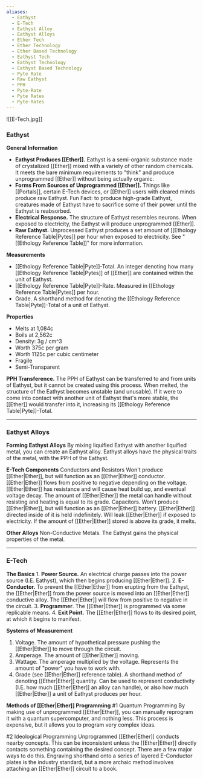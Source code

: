 ```yaml
---
aliases:
  - Eathyst
  - E-Tech
  - Eathyst Alloy
  - Eathyst Alloys
  - Ether Tech
  - Ether Technology
  - Ether Based Technology
  - Eathyst Tech
  - Eathyst Technology
  - Eathyst Based Technology
  - Pyte Rate
  - Raw Eathyst
  - PPH
  - Pyte-Rate
  - Pyte Rates
  - Pyte-Rates
---
```

![[E-Tech.jpg]]

### Eathyst
**General Information**
- **Eathyst Produces [[Ether]].** Eathyst is a semi-organic substance made of crystalized [[Ether]] mixed with a variety of other random chemicals. It meets the bare minimum requirements to "think" and produce unprogrammed [[Ether]] without being actually organic. 
- **Forms From Sources of Unprogrammed [[Ether]].** Things like [[Portals]], certain E-Tech devices, or [[Ether]] users with cleared minds produce raw Eathyst. Fun Fact: to produce high-grade Eathyst, creatures made of Eathyst have to sacrifice some of their power until the Eathyst is reabsorbed. 
- **Electrical Response.** The structure of Eathyst resembles neurons. When exposed to electricity, the Eathyst will produce unprogrammed [[Ether]].
- **Raw Eathyst.** Unprocessed Eathyst produces a set amount of [[Ethology Reference Table|Pytes]] per hour when exposed to electricity. See "[[Ethology Reference Table]]" for more information. 

**Measurements**
- [[Ethology Reference Table|Pyte]]-Total. An integer denoting how many [[Ethology Reference Table|Pytes]] of [[Ether]] are contained within the unit of Eathyst. 
- [[Ethology Reference Table|Pyte]]-Rate. Measured in [[Ethology Reference Table|Pytes]] per hour. 
- Grade. A shorthand method for denoting the [[Ethology Reference Table|Pyte]]-Total of a unit of Eathyst. 

**Properties**
- Melts at 1,084c
- Boils at 2,562c
- Density: 3g / cm^3
- Worth 375c per gram
- Worth 1125c per cubic centimeter
- Fragile
- Semi-Transparent

**PPH Transference.** 
	The PPH of Eathyst can be transferred to and from units of Eathyst, but it cannot be created using this process. When melted, the structure of the Eathyst becomes unstable (and unusable). If it were to come into contact with another unit of Eathyst that's more stable, the [[Ether]] would transfer into it, increasing its [[Ethology Reference Table|Pyte]]-Total. 



---
### Eathyst Alloys
**Forming Eathyst Alloys**
	By mixing liquified Eathyst with another liquified metal, you can create an Eathyst alloy. Eathyst alloys have the physical traits of the metal, with the PPH of the Eathyst.

**E-Tech Components**
Conductors and Resistors
	Won't produce [[Ether|Ether]], but will function as an [[Ether|Ether]] conductor. [[Ether|Ether]] flows from positive to negative depending on the voltage. [[Ether|Ether]] has resistance and will cause heat build up, and eventual voltage decay. The amount of [[Ether|Ether]] the metal can handle without resisting and heating is equal to its grade.
Capacitors. 
	Won't produce [[Ether|Ether]], but will function as an [[Ether|Ether]] battery. [[Ether|Ether]] directed inside of it is held indefinitely. Will leak [[Ether|Ether]] if exposed to electricity. If the amount of [[Ether|Ether]] stored is above its grade, it melts.

**Other Alloys**
Non-Conductive Metals. 
	The Eathyst gains the physical properties of the metal. 



---
### E-Tech
**The Basics**
	1. **Power Source.** An electrical charge passes into the power source (I.E. Eathyst), which then begins producing [[Ether|Ether]]. 
	2. **E-Conductor.** To prevent the [[Ether|Ether]] from erupting from the Eathyst, the [[Ether|Ether]] from the power source is moved into an [[Ether|Ether]] conductive alloy. The [[Ether|Ether]] will flow from positive to negative in the circuit.
	3. **Programmer**. The [[Ether|Ether]] is programmed via some replicable means.
	4. **Exit Point.** The [[Ether|Ether]] flows to its desired point, at which it begins to manifest. 

**Systems of Measurement**
1. Voltage. The amount of hypothetical pressure pushing the [[Ether|Ether]] to move through the circuit.
2. Amperage. The amount of [[Ether|Ether]] moving.
3. Wattage. The amperage multiplied by the voltage. Represents the amount of "power" you have to work with.
4. Grade (see [[Ether|Ether]] reference table). A shorthand method of denoting [[Ether|Ether]] quantity. Can be used to represent conductivity (I.E. how much [[Ether|Ether]] an alloy can handle), or also how much [[Ether|Ether]] a unit of Eathyst produces per hour.

**Methods of [[Ether|Ether]] Programming**
#1 Quantum Programming
	By making use of unprogrammed [[Ether|Ether]], you can manually reprogram it with a quantum supercomputer, and nothing less. This process is expensive, but it allows you to program very complex ideas.

#2 Ideological Programming
	Unprogrammed [[Ether|Ether]] conducts nearby concepts. This can be inconsistent unless the [[Ether|Ether]] directly contacts something containing the desired concept. There are a few major ways to do this. Engraving shorthand onto a series of layered E-Conductor plates is the industry standard, but a more archaic method involves attaching an [[Ether|Ether]] circuit to a book.
